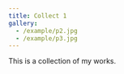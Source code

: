 ```yaml
---
title: Collect 1
gallery:
  - /example/p2.jpg
  - /example/p3.jpg
---
```


This is a collection of my works.